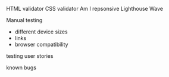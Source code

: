 HTML validator
CSS validator
Am I repsonsive
Lighthouse
Wave

Manual testing
- different device sizes
- links
- browser compatibility

testing user stories

known bugs
